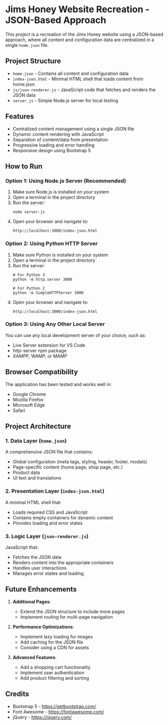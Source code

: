# Jims Honey Website Recreation - JSON-Based Approach

This project is a recreation of the Jims Honey website using a JSON-based approach, where all content and configuration data are centralized in a single `home.json` file.

## Project Structure

- `home.json` - Contains all content and configuration data
- `index-json.html` - Minimal HTML shell that loads content from home.json
- `js/json-renderer.js` - JavaScript code that fetches and renders the JSON data
- `server.js` - Simple Node.js server for local testing

## Features

- Centralized content management using a single JSON file
- Dynamic content rendering with JavaScript
- Separation of content/data from presentation
- Progressive loading and error handling
- Responsive design using Bootstrap 5

## How to Run

### Option 1: Using Node.js Server (Recommended)

1. Make sure Node.js is installed on your system
2. Open a terminal in the project directory
3. Run the server:
   ```
   node server.js
   ```
4. Open your browser and navigate to:
   ```
   http://localhost:3000/index-json.html
   ```

### Option 2: Using Python HTTP Server

1. Make sure Python is installed on your system
2. Open a terminal in the project directory
3. Run the server:
   ```
   # For Python 3
   python -m http.server 3000
   
   # For Python 2
   python -m SimpleHTTPServer 3000
   ```
4. Open your browser and navigate to:
   ```
   http://localhost:3000/index-json.html
   ```

### Option 3: Using Any Other Local Server

You can use any local development server of your choice, such as:
- Live Server extension for VS Code
- http-server npm package
- XAMPP, WAMP, or MAMP

## Browser Compatibility

The application has been tested and works well in:
- Google Chrome
- Mozilla Firefox
- Microsoft Edge
- Safari

## Project Architecture

### 1. Data Layer (`home.json`)

A comprehensive JSON file that contains:
- Global configuration (meta tags, styling, header, footer, modals)
- Page-specific content (home page, shop page, etc.)
- Product data
- UI text and translations

### 2. Presentation Layer (`index-json.html`)

A minimal HTML shell that:
- Loads required CSS and JavaScript
- Contains empty containers for dynamic content
- Provides loading and error states

### 3. Logic Layer (`json-renderer.js`)

JavaScript that:
- Fetches the JSON data
- Renders content into the appropriate containers
- Handles user interactions
- Manages error states and loading

## Future Enhancements

1. **Additional Pages**:
   - Extend the JSON structure to include more pages
   - Implement routing for multi-page navigation

2. **Performance Optimizations**:
   - Implement lazy loading for images
   - Add caching for the JSON file
   - Consider using a CDN for assets

3. **Advanced Features**:
   - Add a shopping cart functionality
   - Implement user authentication
   - Add product filtering and sorting

## Credits

- Bootstrap 5 - https://getbootstrap.com/
- Font Awesome - https://fontawesome.com/
- jQuery - https://jquery.com/